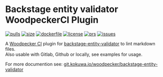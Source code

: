 # Backstage entity validator WoodpeckerCI Plugin

[![pulls](https://img.shields.io/docker/pulls/kokuwaio/backstage-entity-validator)](https://hub.docker.com/r/kokuwaio/dockerhub-metadata)
[![size](https://img.shields.io/docker/image-size/kokuwaio/backstage-entity-validator)](https://hub.docker.com/r/kokuwaio/backstage-entity-validator)
[![dockerfile](https://img.shields.io/badge/source-Dockerfile%20-blue)](https://git.kokuwa.io/woodpecker/backstage-entity-validator/src/branch/main/Dockerfile)
[![license](https://img.shields.io/badge/License-EUPL%201.2-blue)](https://git.kokuwa.io/woodpecker/backstage-entity-validator/src/branch/main/LICENSE)
[![prs](https://img.shields.io/gitea/pull-requests/open/woodpecker/backstage-entity-validator?gitea_url=https%3A%2F%2Fgit.kokuwa.io)](https://git.kokuwa.io/woodpecker/backstage-entity-validator/pulls)
[![issues](https://img.shields.io/gitea/issues/open/woodpecker/backstage-entity-validator?gitea_url=https%3A%2F%2Fgit.kokuwa.io)](https://git.kokuwa.io/woodpecker/backstage-entity-validator/issues)

A [Woodpecker CI](https://woodpecker-ci.org) plugin for [backstage-entity-validator](https://github.com/RoadieHQ/backstage-entity-validator) to lint markdown files.  
Also usable with Gitlab, Github or locally, see examples for usage.

For more documention see: [git.kokuwa.io/woodpecker/backstage-entity-validator](https://git.kokuwa.io/woodpecker/backstage-entity-validator)
